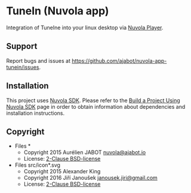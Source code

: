 TuneIn (Nuvola app)
===================

Integration of TuneIne into your linux desktop via
[Nuvola Player](https://github.com/tiliado/nuvolaplayer).

Support
-------

Report bugs and issues at <https://github.com/ajabot/nuvola-app-tunein/issues>.

Installation
------------

This project uses [Nuvola SDK](https://github.com/tiliado/nuvolasdk#create-new-project). Please refer to
the [Build a Project Using Nuvola SDK](https://github.com/tiliado/nuvolasdk#build-a-project-using-nuvola-sdk)
page in order to obtain information about dependencies and installation instructions.

Copyright
---------

  * Files *
      - Copyright 2015 Aurélien JABOT <nuvola@ajabot.io>
      - License: [2-Clause BSD-license](./LICENSE)
  * Files src/icon*.svg
      - Copyright 2015 Alexander King
      - Copyright 2016 Jiří Janoušek <janousek.jiri@gmail.com>
      - License: [2-Clause BSD-license](./LICENSE)
